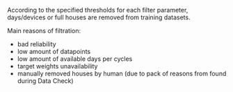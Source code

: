 According to the specified thresholds for each filter parameter, days/devices or full houses are removed from training datasets. 

Main reasons of filtration: 
* bad reliability 
* low amount of datapoints 
* low amount of available days per cycles 
* target weights unavailability 
* manually removed houses by human (due to pack of reasons from found during Data Check)